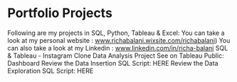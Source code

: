 # Portfolio Projects
Following are my projects in SQL, Python, Tableau & Excel:
You can take a look at my personal website : www.richabalani.wixsite.com/richabalani)
You can also take a look at my Linkedin : www.linkedin.com/in/richa-balani
 SQL & Tableau -
Instagram Clone Data Analysis Project
See on Tableau Public: Dashboard
Review the Data Insertion SQL Script: HERE
Review the Data Exploration SQL Script: HERE
